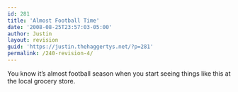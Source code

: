 ```yaml
---
id: 281
title: 'Almost Football Time'
date: '2008-08-25T23:57:03-05:00'
author: Justin
layout: revision
guid: 'https://justin.thehaggertys.net/?p=281'
permalink: /240-revision-4/
---
```


You know it’s almost football season when you start seeing things like this at the local grocery store.